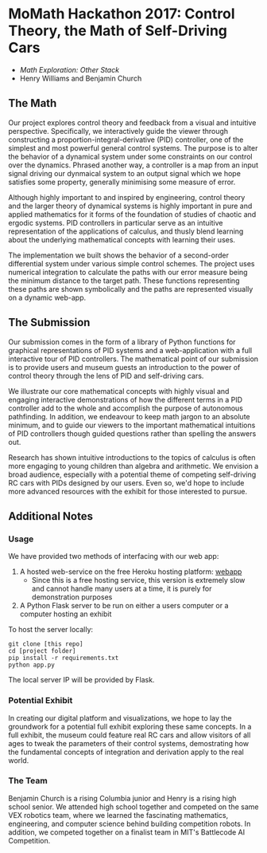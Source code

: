 # MoMath Hackathon 2017: Control Theory, the Math of Self-Driving Cars

- _Math Exploration: Other Stack_ 
- Henry Williams and Benjamin Church

## The Math

Our project explores control theory and feedback from a visual and intuitive perspective. Specifically, we interactively guide the viewer through constructing a proportion-integral-derivative (PID) controller, one of the simplest and most powerful general control systems. The purpose is to alter the behavior of a dynamical system under some constraints on our control over the dynamics. Phrased another way, a controller is a map from an input signal driving our dynmaical system to an output signal which we hope satisfies some property, generally minimising some measure of error. 

Although highly important to and inspired by engineering, control theory and the larger theory of dynamical systems is highly important in pure and applied mathematics for it forms of the foundation of studies of chaotic and ergodic systems. PID controllers in particular serve as an intuitive representation of the applications of calculus, and thusly blend learning about the underlying mathematical concepts with learning their uses. 

The implementation we built shows the behavior of a second-order differential system under various simple control schemes. The project uses numerical integration to calculate the paths with our error measure being the minimum distance to the target path. These functions representing these paths are shown symbolically and the paths are represented visually on a dynamic web-app.

## The Submission

Our submission comes in the form of a library of Python functions for graphical representations of PID systems and a web-application with a full interactive tour of PID controllers. The mathematical point of our submission is to provide users and museum guests an introduction to the power of control theory through the lens of PID and self-driving cars. 

We illustrate our core mathematical concepts with highly visual and engaging interactive demonstrations of how the different terms in a PID controller add to the whole and accomplish the purpose of autonomous pathfinding. In addition, we endeavour to keep math jargon to an absolute minimum, and to guide our viewers to the important mathematical intuitions of PID controllers though guided questions rather than spelling the answers out. 

Research has shown intuitive introductions to the topics of calculus is often more engaging to young children than algebra and arithmetic. We envision a broad audience, especially with a potential theme of competing self-driving RC cars with PIDs designed by our users. Even so, we'd hope to include more advanced resources with the exhibit for those interested to pursue.

## Additional Notes

### Usage

We have provided two methods of interfacing with our web app:
1. A hosted web-service on the free Heroku hosting platform: [webapp](https://momathhackathon.herokuapp.com/)
   * Since this is a free hosting service, this version is extremely slow and cannot handle many users at a time, it is purely for demonstration purposes
2. A Python Flask server to be run on either a users computer or a computer hosting an exhibit

To host the server locally:
``` 
git clone [this repo]
cd [project folder]
pip install -r requirements.txt
python app.py
```
The local server IP will be provided by Flask.

### Potential Exhibit

In creating our digital platform and visualizations, we hope to lay the groundwork for a potential full exhibit exploring these same concepts. In a full exhibit, the museum could feature real RC cars and allow visitors of all ages to tweak the parameters of their control systems, demostrating how the fundamental concepts of integration and derivation apply to the real world.

### The Team

Benjamin Church is a rising Columbia junior and Henry is a rising high school senior. We attended high school together and competed on the same VEX robotics team, where we learned the fascinating mathematics, engineering, and computer science behind building competition robots. In addition, we competed together on a finalist team in MIT's Battlecode AI Competition.
